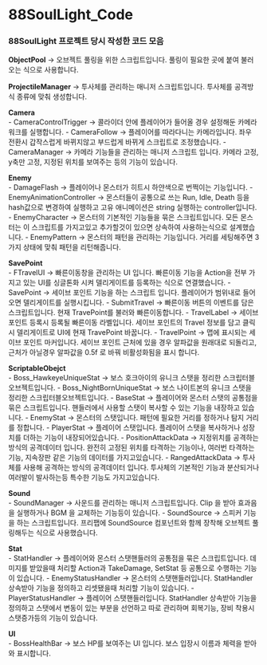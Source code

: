 # 88SoulLight_Code
### 88SoulLight 프로젝트 당시 작성한 코드 모음

**ObjectPool** -> 오브젝트 풀링을 위한 스크립트입니다. 풀링이 필요한 곳에 붙여 불러오는 식으로 사용합니다.

**ProjectileManager** -> 투사체를 관리하는 매니저 스크립트입니다. 투사체를 공격방식 종류에 맞춰 생성합니다.

**Camera**   
	- CameraControlTrigger -> 콜라이더 안에 플레이어가 들어올 경우 설정해둔 카메라 워크를 실행합니다.
	- CameraFollow -> 플레이어를 따라다니는 카메라입니다. 좌우 전환시 갑작스럽게 바뀌지않고 부드럽게 바뀌게 스크립트로 조정했습니다.
	- CameraManager -> 카메라 기능들을 관리하는 매니저 스크립트 입니다. 카메라 고정, y축만 고정, 지정된 위치를 보여주는 등의 기능이 있습니다.

**Enemy**   
	- DamageFlash -> 플레이어나 몬스터가 히트시 하얀색으로 번쩍이는 기능입니다.
	- EnemyAnimationController -> 몬스터들이 공통으로 쓰는 Run, Idle, Death 등을 hash값으로 변경하여 실행하고 고유 애니메이션은 string 실행하는 controller입니다.
	- EnemyCharacter -> 몬스터의 기본적인 기능들을 묶은 스크립트입니다. 모든 몬스터는 이 스크립트를 가지고있고 추가할것이 있으면 상속하여 사용하는식으로 설계했습니다.
	- EnemyPattern -> 몬스터의 패턴을 관리하는 기능입니다. 거리를 세팅해주면 3가지 상태에 맞춰 패턴을 리턴해줍니다.
	
**SavePoint**   
	- FTravelUI -> 빠른이동창을 관리하는 UI 입니다. 빠른이동 기능을 Action을 전부 가지고 있는 UI를 싱글톤화 시켜 델리게이트를 등록하는 식으로 연결했습니다.
	- SavePoint -> 세이브 포인트 기능을 하는 스크립트 입니다. 플레이어가 범위내로 들어오면 델리게이트를 실행시킵니다.
	- SubmitTravel -> 빠른이동 버튼의 이벤트를 담은 스크립트입니다. 현재 TravePoint를 불러와 빠른이동합니다.
	- TravelLabel -> 세이브 포인트 등록시 등록될 빠른이동 라벨입니다. 세이브 포인트의 Travel 정보를 담고 클릭시 델리게이트로 UI에 현재 TravePoint 바꿉니다.
	- TravelPoint -> 맵에 표시되는 세이브 포인트 마커입니다. 세이브 포인트 근처에 있을 경우 알파값을 원래대로 되돌리고, 근처가 아닐경우 알파값을 0.5f 로 바꿔 비활성화됨을 표시 합니다.

**ScriptableObejct**   
	- Boss_HawkeyeUniqueStat -> 보스 호크아이의 유니크 스탯을 정리한 스크립터블오브젝트입니다.
	- Boss_NightBornUniqueStat -> 보스 나이트본의 유니크 스탯을 정리한 스크립터블오브젝트입니다.
	- BaseStat -> 플레이어와 몬스터 스탯의 공통점을 묶은 스크립트입니다. 핸들러에서 사용할 스탯이 복사할 수 있는 기능을 내장하고 있습니다.
	- EnemyStat -> 몬스터의 스탯입니다. 패턴에 필요한 거리를 정하거나 탐지 거리를 정합니다.
	- PlayerStat -> 플레이어 스탯입니다. 플레이어 스탯을 복사하거나 성장치를 더하는 기능이 내장되어있습니다.
	- PositionAttackData -> 지정위치를 공격하는 방식의 공격데이터 입니다. 완전히 고정된 위치를 타격하는 기능이나, 여러번 타격하는 기능, 지속장판 같은 기능의 데이터를 가지고있습니다.
	- RangedAttackData -> 투사체를 사용해 공격하는 방식의 공격데이터 입니다. 투사체의 기본적인 기능과 분산되거나 여러발이 발사하는등 특수한 기능도 가지고있습니다.


**Sound**   
	- SoundManager -> 사운드를 관리하는 매니저 스크립트입니다. Clip 을 받아 효과음을 실행하거나 BGM 을 교체하는 기능등이 있습니다.
	- SoundSource -> 스피커 기능을 하는 스크립트입니다. 프리팹에 SoundSource 컴포넌트와 함께 장착해 오브젝트 풀링해두는 식으로 사용했습니다.

**Stat**   
	- StatHandler -> 플레이어와 몬스터 스탯핸들러의 공통점을 묶은 스크립트입니다. 데미지를 받았을때 처리할 Action과 TakeDamage, SetStat 등 공통으로 수행하는 기능이 있습니다.
	- EnemyStatusHandler -> 몬스터의 스탯핸들러입니다. StatHandler 상속받아 기능을 정의하고 리셋됐을때 처리할 기능이 있습니다.
	- PlayerStatusHandler -> 플레이어 스탯핸들러입니다. StatHandler 상속받아 기능을 정의하고 스탯에서 변동이 있는 부분을 선언하고 따로 관리하며 회복기능, 장비 착용시 스탯증가등의 기능이 있습니다.

**UI**   
	- BossHealthBar -> 보스 HP를 보여주는 UI 입니다. 보스 입장시 이름과 체력을 받아와 표시합니다.